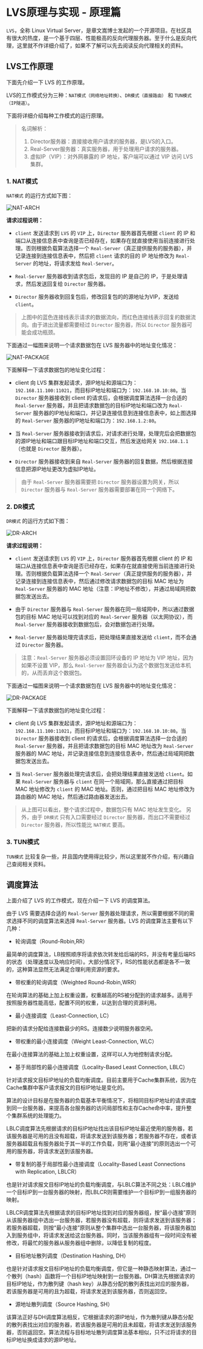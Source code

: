 # LVS原理与实现 - 原理篇

`LVS`，全称 Linux Virtual Server，是章文嵩博士发起的一个开源项目。在社区具有很大的热度，是一个基于四层、性能极高的反向代理服务器。至于什么是反向代理，这里就不作详细介绍了，如果不了解可以先去阅读反向代理相关的资料。

## LVS工作原理

下面先介绍一下 LVS 的工作原理。

LVS的工作模式分为三种：`NAT模式（网络地址转换）`、`DR模式（直接路由）` 和 `TUN模式（IP隧道）`。

下面将详细介绍每种工作模式的运行原理。

>   名词解析：
>
>   1.  Director服务器：直接接收用户请求的服务器，是LVS的入口。
>   2.  Real-Server服务器：真实服务器，用于处理用户请求的服务器。
>   3.  虚拟IP（VIP）：对外网暴露的 IP 地址，客户端可以通过 VIP 访问 LVS 集群。

### 1. NAT模式

`NAT模式` 的运行方式如下图：

![NAT-ARCH](https://raw.githubusercontent.com/liexusong/linux-source-code-analyze/master/images/nat-arch.jpg)

__请求过程说明：__

*   `client` 发送请求到 `LVS` 的 `VIP` 上，`Director` 服务器首先根据 `client` 的 IP 和端口从连接信息表中查询是否已经存在，如果存在就直接使用当前连接进行处理。否则根据负载算法选择一个 `Real-Server`（真正提供服务的服务器），并记录连接到连接信息表中，然后把 `client` 请求的目的 IP 地址修改为 `Real-Server` 的地址，将请求发给 `Real-Server`。

*   `Real-Server` 服务器收到请求包后，发现目的 IP 是自己的 IP，于是处理请求，然后发送回复给 `Director` 服务器。

*   `Director` 服务器收到回复包后，修改回复包的的源地址为VIP，发送给 `client`。

> 上图中的蓝色连接线表示请求的数据流向，而红色连接线表示回复的数据流向。由于进出流量都需要经过 `Director` 服务器，所以 `Director` 服务器可能会成功瓶颈。

下面通过一幅图来说明一个请求数据包在 LVS 服务器中的地址变化情况：

![NAT-PACKAGE](https://raw.githubusercontent.com/liexusong/linux-source-code-analyze/master/images/nat-package.jpg)

下面解释一下请求数据包的地址变化过程：

*   client 向 LVS 集群发起请求，源IP地址和源端口为：`192.168.11.100:11021`，而目标IP地址和端口为：`192.168.10.10:80`。当 `Director` 服务器接收到 client 的请求后，会根据调度算法选择一台合适的 `Real-Server` 服务器，并且把请求数据包的目标IP地址和端口改为 `Real-Server` 服务器的IP地址和端口，并记录连接信息到连接信息表中，如上图选择的 `Real-Server` 服务器的IP地址和端口为：`192.168.1.2:80`。

*   当 `Real-Server` 服务器接收到请求后，对请求进行处理，处理完后会把数据包的源IP地址和端口跟目标IP地址和端口交互，然后发送给网关 `192.168.1.1`（也就是 `Director` 服务器）。

*   `Director` 服务器接收到来自 `Real-Server` 服务器的回复数据，然后根据连接信息把源IP地址更改为虚拟IP地址。

> 由于 `Real-Server` 服务器需要把 `Director` 服务器设置为网关，所以 `Director` 服务器与 `Real-Server` 服务器需要部署在同一个网络下。

### 2. DR模式

`DR模式` 的运行方式如下图：

![DR-ARCH](https://raw.githubusercontent.com/liexusong/linux-source-code-analyze/master/images/dr-arch.jpg)

__请求过程说明：__

*   `client` 发送请求到 `LVS` 的 `VIP` 上，`Director` 服务器首先根据 client 的 IP 和端口从连接信息表中查询是否已经存在，如果存在就直接使用当前连接进行处理。否则根据负载算法选择一个 `Real-Server`（真正提供服务的服务器），并记录连接到连接信息表中，然后通过修改请求数据包的目标 MAC 地址为 `Real-Server` 服务器的 MAC 地址（注意：IP地址不修改），并通过局域网把数据包发送出去。

*   由于 `Director` 服务器与 `Real-Server` 服务器在同一局域网中，所以通过数据包的目标 MAC 地址可以找到对应的 `Real-Server` 服务器（以太网协议），而 `Real-Server` 服务器接收到数据包后，会对数据包进行处理。

*   `Real-Server` 服务器处理完请求后，把处理结果直接发送给 `client`，而不会通过 `Director` 服务器。

> 注意：`Real-Server` 服务器必须设置回环设备的 IP 地址为 VIP 地址，因为如果不设置 VIP，那么 `Real-Server` 服务器会认为这个数据包发送给本机的，从而丢弃这个数据包。

下面通过一幅图来说明一个请求数据包在 LVS 服务器中的地址变化情况：

![DR-PACKAGE](https://raw.githubusercontent.com/liexusong/linux-source-code-analyze/master/images/dr-package.jpg)

下面解释一下请求数据包的地址变化过程：

*   client 向 LVS 集群发起请求，源IP地址和源端口为：`192.168.11.100:11021`，而目标IP地址和端口为：`192.168.10.10:80`。当 `Director` 服务器接收到 client 的请求后，会根据调度算法选择一台合适的 `Real-Server` 服务器，并且把请求数据包的目标 MAC 地址改为 `Real-Server` 服务器的 MAC 地址，并记录连接信息到连接信息表中，然后通过局域网把数据包发送出去。

*   当 `Real-Server` 服务器处理完请求后，会把处理结果直接发送给 `client`。如果 `Real-Server` 服务器与 `client` 在同一个局域网，那么直接通过把目标 MAC 地址修改为 `client` 的 MAC 地址。否则，通过把目标 MAC 地址修改为路由器的 MAC 地址，然后通过路由器发送出去。

> 从上图可以看出，整个请求过程中，数据包只有 MAC 地址发生变化。
> 另外，由于 `DR模式` 只有入口需要经过 `Director` 服务器，而出口不需要经过 `Director` 服务器，所以性能比 `NAT模式` 要高。

### 3. TUN模式

`TUN模式` 比较复杂一些，并且国内使用得比较少，所以这里就不作介绍，有兴趣自己查阅相关资料。

## 调度算法

上面介绍了 LVS 的工作模式，现在介绍一下 LVS 的调度算法。

由于 LVS 需要选择合适的 `Real-Server` 服务器处理请求，所以需要根据不同的需求选择不同的调度算法来选择 `Real-Server` 服务器。LVS 的调度算法主要有以下几种：
* 轮询调度（Round-Robin,RR）

最简单的调度算法，LB按照顺序将请求依次转发给后端的RS，并没有考量后端RS的状态（处理速度以及响应时间）。大部分情况下，RS的性能状态都是各不一致的，这种算法显然无法满足合理利用资源的要求。

* 带权重的轮询调度（Weighted Round-Robin,WRR）

在轮询算法的基础上加上权重设置，权重越高的RS被分配到的请求越多。适用于按照服务器性能高低，配置不同的权重，以达到合理的资源利用。

* 最小连接调度（Least-Connection, LC）

把新的请求分配给连接数最少的RS。连接数少说明服务器空闲。

* 带权重的最小连接调度（Weight Least-Connection, WLC）

在最小连接算法的基础上加上权重设置，这样可以人为地控制请求分配。

* 基于局部性的最小连接调度（Locality-Based Least Connection, LBLC）

针对请求报文目标IP地址的负载均衡调度。目前主要用于Cache集群系统，因为在Cache集群中客户请求报文的目标IP地址是变化的。

算法的设计目标是在服务器的负载基本平衡情况下，将相同目标IP地址的请求调度到同一台服务器，来提高各台服务器的访问局部性和主存Cache命中率，提升整个集群系统的处理能力。

LBLC调度算法先根据请求的目标IP地址找出该目标IP地址最近使用的服务器，若该服务器是可用的且没有超载，将请求发送到该服务器；若服务器不存在，或者该服务器超载且有服务器处于其一半的工作负载，则用“最小连接”的原则选出一个可用的服务器，将请求发送到该服务器。

* 带复制的基于局部性最小连接调度（Locality-Based Least Connections with Replication, LBLCR）

也是针对请求报文目标IP地址的负载均衡调度，与LBLC算法不同之处：LBLC维护一个目标IP到一台服务器的映射，而LBLCR则需要维护一个目标IP到一组服务器的映射。

LBLCR调度算法先根据请求的目标IP地址找到对应的服务器组，按“最小连接”原则从该服务器组中选出一台服务器，若服务器没有超载，则将请求发送到该服务器；若服务器超载，则按“最小连接”原则从整个集群中选出一台服务器，将该服务器加入到服务组中，将请求发送给这台服务器。同时，当该服务器组有一段时间没有被修改，将最忙的服务器从服务器组中删除，以降低复制的程度。

* 目标地址散列调度（Destination Hashing, DH）

也是针对请求报文目标IP地址的负载均衡调度，但它是一种静态映射算法，通过一个散列（hash）函数将一个目标IP地址映射到一台服务器。DH算法先根据请求的目标IP地址，作为散列键（hash key）从静态分配的散列表找出对应的服务器，若该服务器是可用的且为超载，将请求发送到该服务器，否则返回空。

* 源地址散列调度（Source Hashing, SH）

该算法正好与DH调度算法相反，它根据请求的源IP地址，作为散列键从静态分配的散列表找出对应的服务器，若该服务器是可用的且未超载，将请求发送到该服务器，否则返回空。算法流程与目标地址散列调度算法基本相似，只不过将请求的目标IP地址换成请求的源IP地址。

